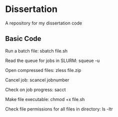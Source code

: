 # Dissertation
A repository for my dissertation code 

## Basic Code 
Run a batch file:    sbatch file.sh 

Read the queue for jobs in SLURM:    squeue -u <username>

Open compressed files:    zless file.zip 

Cancel job:    scancel jobnumber  

Check on job progress:  sacct 

Make file executable:  chmod +x file.sh

Check file permissions for all files in directory:  ls -ltr 
